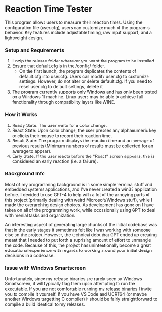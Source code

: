 # Reaction Time Tester
This program allows users to measure their reaction times. Using the configuration file (user.cfg), users can customize much of the program's behavior. Key features include adjustable timing, raw input support, and a lightweight design.

### Setup and Requirements
1. Unzip the release folder wherever you want the program to be installed.
2. Ensure that default.cfg is in the /config/ folder.
   - On the first launch, the program duplicates the contents of default.cfg into user.cfg. Users can modify user.cfg to customize settings. However, do not alter or delete default.cfg. If you need to reset user.cfg to default settings, delete it.
3. The program currently supports only Windows and has only been tested on a Windows 11 machine. Linux users may be able to achieve full functionality through compatibility layers like WINE.

### How it Works
1. Ready State: The user waits for a color change.
2. React State: Upon color change, the user presses any alphanumeric key or clicks their mouse to record their reaction time.
3. Result State: The program displays the reaction time and an average of previous results (Minimum numbers of results must be collected for an average to appear).
4. Early State: If the user reacts before the "React" screen appears, this is considered an early reaction (i.e. a failure).

### Background Info
Most of my programming background is in some simple terminal stuff and embedded systems applications, and I've never created a win32 application before. I decided to use GPT-4 to help with a lot of the annoying parts of this project (primarily dealing with weird Microsoft/Windows stuff), while I made the overarching design choices. As development has gone on I have taken on all of the programming work, while occasionally using GPT to deal with menial tasks and organization.

An interesting aspect of generating large chunks of the initial codebase was that in the early stages it sometimes felt like I was working with someone else on the project. However, the technical debt that GPT ended up creating meant that I needed to put forth a suprising amount of effort to unmangle the code. Because of this, the project has unintentionally become a great educational experience with regards to working around poor initial design decisions in a codebase.

### Issue with Windows Smartscreen
Unfortunately, since my release binaries are rarely seen by Windows Smartscreen, it will typically flag them upon attempting to run the executable. If you are not comfortable running my release binaries I invite you to compile it yourself. If you have VS Code and UCRT64 (or maybe another Windows targetting C compiler) it should be fairly straightforward to compile a build identical to my releases.
